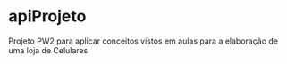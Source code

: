 # apiProjeto
Projeto PW2 para aplicar conceitos vistos em aulas para a elaboração de uma loja de Celulares

